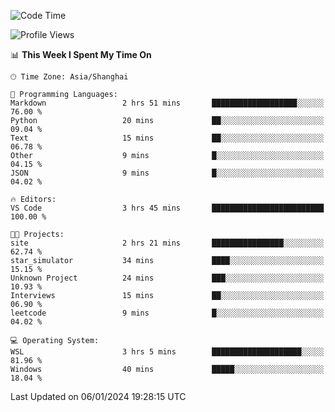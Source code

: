<!--START_SECTION:waka-->
![Code Time](http://img.shields.io/badge/Code%20Time-1%2C446%20hrs%2013%20mins-blue)

![Profile Views](http://img.shields.io/badge/Profile%20Views-0-blue)

📊 **This Week I Spent My Time On** 

```text
🕑︎ Time Zone: Asia/Shanghai

💬 Programming Languages: 
Markdown                 2 hrs 51 mins       ███████████████████░░░░░░   76.00 % 
Python                   20 mins             ██░░░░░░░░░░░░░░░░░░░░░░░   09.04 % 
Text                     15 mins             ██░░░░░░░░░░░░░░░░░░░░░░░   06.78 % 
Other                    9 mins              █░░░░░░░░░░░░░░░░░░░░░░░░   04.15 % 
JSON                     9 mins              █░░░░░░░░░░░░░░░░░░░░░░░░   04.02 % 

🔥 Editors: 
VS Code                  3 hrs 45 mins       █████████████████████████   100.00 % 

🐱‍💻 Projects: 
site                     2 hrs 21 mins       ████████████████░░░░░░░░░   62.74 % 
star_simulator           34 mins             ████░░░░░░░░░░░░░░░░░░░░░   15.15 % 
Unknown Project          24 mins             ███░░░░░░░░░░░░░░░░░░░░░░   10.93 % 
Interviews               15 mins             ██░░░░░░░░░░░░░░░░░░░░░░░   06.90 % 
leetcode                 9 mins              █░░░░░░░░░░░░░░░░░░░░░░░░   04.02 % 

💻 Operating System: 
WSL                      3 hrs 5 mins        ████████████████████░░░░░   81.96 % 
Windows                  40 mins             █████░░░░░░░░░░░░░░░░░░░░   18.04 % 
```


 Last Updated on 06/01/2024 19:28:15 UTC
<!--END_SECTION:waka-->